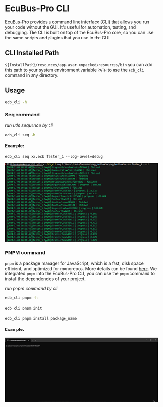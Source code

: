 # EcuBus-Pro CLI

EcuBus-Pro provides a command line interface (CLI) that allows you run your code without the GUI. It's useful for automation, testing, and debugging. The CLI is built on top of the EcuBus-Pro core, so you can use the same scripts and plugins that you use in the GUI.

## CLl Installed Path

`${InstallPath}/resources/app.asar.unpacked/resources/bin` you can add this path to your system environment variable `PATH` to use the `ecb_cli` command in any directory.

## Usage

```bash
ecb_cli -h
```

### Seq command

_run uds sequence by cli_

```bash
ecb_cli seq -h
```

#### Example:

```
ecb_cli seq xx.ecb Tester_1 --log-level=debug
```

![seq](./../about/seq.png)

### PNPM command

`pnpm` is a package manager for JavaScript, which is a fast, disk space efficient, and optimized for monorepos. More details can be found [here](https://pnpm.io/).
We integrated `pnpm` into the EcuBus-Pro CLI, you can use the `pnpm` command to install the dependencies of your project.

_run pnpm command by cli_

```bash
ecb_cli pnpm -h

ecb_cli pnpm init

ecb_cli pnpm install package_name
```

#### Example:

![alt text](pnpm.gif)
